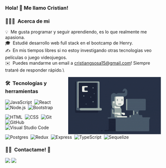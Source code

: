 ### Hola! 👋 Me llamo Cristian!



<!-- ## 👋 &nbsp;Hey there! I'm Aditya -->

### 👨🏻‍💻 &nbsp;Acerca de mi

💡 &nbsp;Me gusta programar y seguir aprendiendo, es lo que realmente me apasiona.\
🎓 &nbsp;Estudié desarrollo web full stack en el bootcamp de Henry.\
✍️ &nbsp;En mis tiempos libres si no estoy investigando otras tecnologias veo películas o juego videojuegos.\
✉️ &nbsp;Puedes mandarme un email a cristiangsosa15@gmail.com! Siempre trataré de responder rápido.\

<img alt="Night Coding" src="https://raw.githubusercontent.com/AVS1508/AVS1508/master/assets/Night-Coding.gif" align="right"/>

### 🛠 &nbsp;Tecnologías y herramientas

![JavaScript](https://img.shields.io/badge/-JavaScript-05122A?style=flat&logo=javascript)&nbsp;
![React](https://img.shields.io/badge/-React-05122A?style=flat&logo=react)&nbsp;
![Node.js](https://img.shields.io/badge/-Node.js-05122A?style=flat&logo=node.js)&nbsp;
![Bootstrap](https://img.shields.io/badge/-Bootstrap-05122A?style=flat&logo=bootstrap&logoColor=563D7C)

![HTML](https://img.shields.io/badge/-HTML-05122A?style=flat&logo=HTML5)&nbsp;
![CSS](https://img.shields.io/badge/-CSS-05122A?style=flat&logo=CSS3&logoColor=1572B6)&nbsp;
![Git](https://img.shields.io/badge/-Git-05122A?style=flat&logo=git)&nbsp;
![GitHub](https://img.shields.io/badge/-GitHub-05122A?style=flat&logo=github)&nbsp;
![Visual Studio Code](https://img.shields.io/badge/-Visual%20Studio%20Code-05122A?style=flat&logo=visual-studio-code&logoColor=007ACC)&nbsp;

![Postgres](https://img.shields.io/badge/-Postgres-05122A?style=flat&logo=postgresql)&nbsp;
![Redux](https://img.shields.io/badge/-Redux-05122A?style=flat&logo=redux)&nbsp;
![Express](https://img.shields.io/badge/-Express-05122A?style=flat&logo=express)&nbsp;
![TypeScript](https://img.shields.io/badge/-TypeScript-05122A?style=flat&logo=typeScript)&nbsp;
![Sequelize](https://img.shields.io/badge/-Sequelize-05122A?style=flat&logo=sequelize)

### 🤝🏻 &nbsp;Contactame! 🤗


<a href="https://www.linkedin.com/in/cristiangsosa/"><img src="https://img.shields.io/badge/-Cristian%20Sosa-0077B5?style=flat&logo=Linkedin&logoColor=white"/></a>
<a href="mailto:cristiangsosa15@gmail.com"><img src="https://img.shields.io/badge/-cristiangsosa15@gmail.com-D14836?style=flat&logo=Gmail&logoColor=white"/></a>

